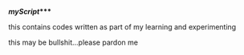 <b>*******************myScript**********************</b>
<p>this contains codes written as part of my learning and experimenting</p>
<p>this may be bullshit...please pardon me</p>

